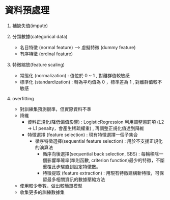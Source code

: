 # 資料預處理
1. 補缺失值(impute)


2. 分類數據(categorical data)
    * 名目特徵 (normal feature) --> 虛擬特微 (dummy feature)
    * 有序特徵 (ordinal feature)

3. 特微縮放(feature scaling)
    * 常態化 (normalization) : 值位於 0 ~ 1 , 對離群值較敏感
    * 標準化 (standardization) : 轉為平均值為 0 ，標準差為 1 , 對離群值較不敏感

4. overfitting
    * 對訓練集預測很準，但實際資料不準
    * 降維
      - 資料正規化(降低偏值影響) : LogisticRegression 利用調整懲罰項 (L2 -> L1 penalty，會產生稀疏權重) , 再調整正規化值達到降維
      - 特徵選擇 (feature selection) : 現有特徵選擇一個子集合
        - 循序特徵選擇(sequential feature selection) : 用於不支援正規化的演算法
          - 循序向後選擇(sequential back selection, SBS) : 每輪移除一個影響準確率(準則函數, criterion function)最少的特徵，不斷重覆此步驟直到設定特徵數。 
          - 特徵提取 (feature extraction) : 用現有特徵建構新特徵，可保留最多相關資訊的數據壓縮方法
    * 使用較少參數，做出較簡單模型
    * 收集更多的訓練數據集
